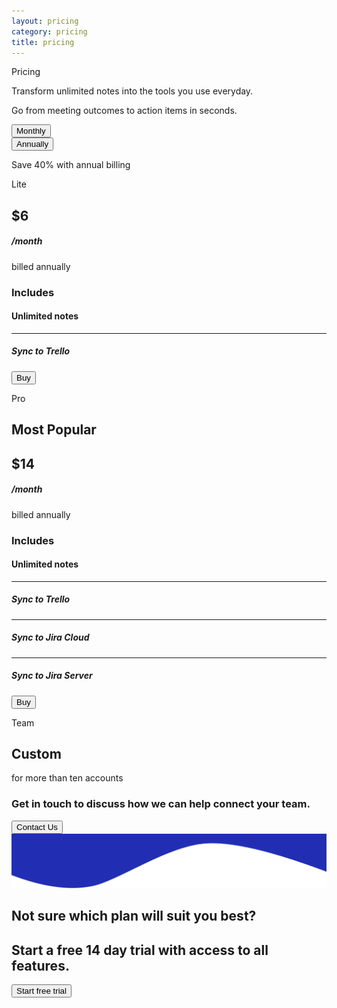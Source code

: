 ```yaml
---
layout: pricing
category: pricing
title: pricing
---
```


<section class="bg-blue">
<div class="container">
    <div class="row">
        <div class="col-md-12">
            <p class="main-heading">Pricing</p>
            <p class="header-text">Transform unlimited notes into the tools you use everyday.</p>
            <p class="header-text">Go from meeting outcomes to action items in seconds.</p>
        </div>
    </div>
    <div class="row">
        <div class="col-6 col-md-6" id="btn1">
            <button type="button" class="monthBtn" id="monthbtn" onclick="monthlyPrice()">Monthly</button>
        </div>
        <div class="col-6 col-md-6" id="btn2">
            <button type="button" class="annualBtn" id="annualbtn" onclick="annualPrice()">Annually
        </button>
        </div>
        <div class="col-md-12">
            <p class="underBtntext">Save 40% with annual billing</p>
        </div>
    </div>
    <div class="row" id="card-box">
        <div class="col-10 col-sm-8 col-md-5 col-lg-3 cards" id="card1">
            <div class="row" >
                <div class="col-md-12">
                    <p class="card-heading">Lite</p>
                </div>
            </div>
            <div class="row">
                <div class="col-xs-8 col-md-12 price-text">
                    <h1 id="price1">$6</h1>
                    <h5>/month</h5>
                    <p>billed annually</p>
                </div>
            </div>
            <div class="row price-text-second">
                <div class="col-xs-8 col-md-12 ">
                    <h3>Includes</h3>
                    <h4>Unlimited notes</h4>
                    <hr>
                    <h5>Sync to Trello</h5>
                </div>
                <div class="col-12 col-md-12 col-lg-12" >
                    <button type="button" class="buyBtn" id="liteBuyBtn">Buy</button>
                </div>
            </div>
        </div>
        <div class="col-md-2 col-lg-1"></div>
        <div class="col-10 col-sm-8 col-md-5 col-lg-4 cards">
            <div class="row" >
                <div class="col-md-12">
                    <p class="card-heading">Pro</p>
                </div>
            </div>
            <div class="row">
                <div class="col-md-12 price-text2">
                    <h2>Most Popular</h2>
                    <h1 id="price2">$14</h1>
                    <h5>/month</h5>
                    <p>billed annually</p>
                </div>
            </div>
            <div class="row price-text-second" id="pricecard2">
                <div class="col-md-12 ">
                    <h3>Includes</h3>
                    <h4>Unlimited notes</h4>
                    <hr>
                    <h5>Sync to Trello</h5>
                    <hr>
                    <h5>Sync to Jira Cloud</h5>
                    <hr>
                    <h5>Sync to Jira Server</h5>
                </div>
                <div class="col-12 col-md-12 col-lg-12" >
                    <button type="button" class="buyBtn-card2" id="proBuyBtn">Buy</button>
                </div>
            </div>
        </div>
        <div class=" col-md-1"></div>
        <div class="col-10 col-sm-8 col-md-5 col-lg-3 cards" id="card3">
            <div class="row" >
                <div class="col-md-12">
                    <p class="card-heading">Team</p>
                </div>
            </div>
            <div class="row">
                <div class="col-md-12 price-text3">
                    <h1>Custom</h1>
                    <p>for more than ten accounts</p>
                </div>
            </div>
            <div class="row price-text-second-card3">
                <div class="col-md-12 ">
                    <h3>Get in touch to discuss how we can help connect your team.</h3>
                </div>
                <div class="col-md-12">
                    <button type="button" class="ContactBtn">Contact Us</button>
                </div>
            </div>
        </div>
    </div>
</div>
</section>
<img src="/images/Rectangle2.png" class="img-fluid banner-after-bg">
<section class="base-text container">
    <div class="row">
        <div class="col-md-12">
            <h1>Not sure which plan will suit you best?</h1>
            <h2>Start a free 14 day trial with access to all features.</h2>
        </div>
        <div class="col-md-12">
            <button type="button" class="TrialBtn">Start free trial</button>
        </div>
    </div>
</section>
<div id="error-message"></div>
<script src="https://js.stripe.com/v3"></script>
 <script type="text/javascript">
    window.onload = function() {
       document.getElementById("annualbtn").classList.remove("annualBtn-inactive");
       document.getElementById("monthbtn").classList.add("monthBtn-inactive"); 
       probuy.addEventListener('click', function () {
           CallStripe(probuyannual);
        });
       litebuy.addEventListener('click', function(){
            CallStripe(litebuyannual);
        }); 
    }
    var stripe = Stripe('pk_test_eBAjT4DvCokUwfzvtuKTzWQw00M2bwrQPC');
    var pricelite=document.getElementById("price1");
    var pricepro=document.getElementById("price2");
    var probuy=document.getElementById("proBuyBtn");
    var litebuy=document.getElementById("liteBuyBtn");
    var probuyannual="plan_FEWXJC7nRYk0d0";
    var litebuyannual = "plan_FEX2EyV5Cp9aL6";
    var litebuymonthly="plan_FEX0FxGdGWRdWY";
    var probuymonthly="plan_F8RsetoDq6Q4nq";
    function monthlyPrice(){
       document.getElementById("annualbtn").classList.add("annualBtn-inactive");
       document.getElementById("monthbtn").classList.remove("monthBtn-inactive");
       pricelite.innerHTML = "$10";
       pricepro.innerHTML= "$20";
       probuy.addEventListener('click', function () {
           CallStripe(probuymonthly);
           });
        litebuy.addEventListener('click', function () {
            CallStripe(litebuymonthly);
        });
    }
    function annualPrice(){
       document.getElementById("annualbtn").classList.remove("annualBtn-inactive");
       document.getElementById("monthbtn").classList.add("monthBtn-inactive"); 
       pricelite.innerHTML = "$6";
       pricepro.innerHTML= "$14"; 
       probuy.addEventListener('click', function () {
           CallStripe(probuyannual);
        });
       litebuy.addEventListener('click', function(){
            CallStripe(litebuyannual);
        });
    }
    function CallStripe(var1){
        stripe.redirectToCheckout({
        items: [{plan: var1, quantity: 1}],
        successUrl: 'https://www.wallsync.net/success',
        cancelUrl: 'https://www.wallsync.net/canceled',
        })
        .then(function (result) {
        if (result.error) {
            var displayError = document.getElementById('error-message');
            displayError.textContent = result.error.message;
        }
        });
    }
 </script>






